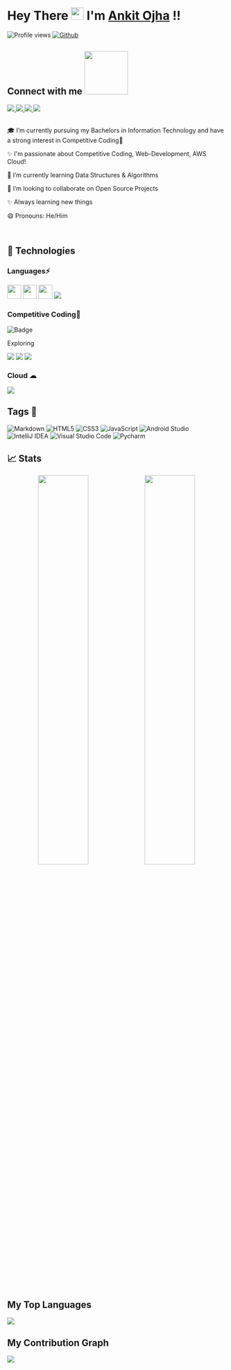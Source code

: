#  Hey There <img src="https://github.com/TheDudeThatCode/TheDudeThatCode/blob/master/Assets/Hi.gif" width="29px"> I'm [Ankit Ojha](https://www.linkedin.com/in/ankitojha07) !!

![Profile views](https://visitor-badge.glitch.me/badge?page_id=ankitojha07.ankitojha07)
[![Github](https://img.shields.io/github/followers/ankitojha07?label=Follow&style=social)](https://github.com/ankitojha7)

<h2>
    Connect with me <img src='https://raw.githubusercontent.com/ShahriarShafin/ShahriarShafin/main/Assets/handshake.gif' width="100px">
</h2>
<a href="https://www.linkedin.com/in/ankitojha07">
  <img src="https://img.shields.io/badge/LinkedIn-0077B5?style=for-the-badge&logo=linkedin&logoColor=white" /> 
 </a> 
<a href="mailto:ankitojha1409@gmail.com">
  <img src="https://img.shields.io/badge/Gmail-D14836?style=for-the-badge&logo=gmail&logoColor=white"   />
</a>
<a href="https://twitter.com/ankit_ojha07">
  <img src="https://img.shields.io/badge/Twitter-1DA1F2?style=for-the-badge&logo=twitter&logoColor=white"   />
</a>
<a href="https://instagram.com/ankit_ojha07">
  <img src="https://img.shields.io/badge/Instagram-EC7063?style=for-the-badge&logo=instagram&logoColor=white"   />
</a>
<!-- <a href="https://...medium.com/">
  <img src="https://img.shields.io/badge/Medium-%23000000.svg?style=for-the-badge&logo=Medium&logoColor=white" />
</a> -->
<br> <br>

🎓 I’m currently pursuing my Bachelors in Information Technology and have a strong interest in Competitive Coding💙 <br />

✨ I'm passionate about Competitive Coding, Web-Development, AWS Cloud! <br/>

🌱 I’m currently learning Data Structures & Algorithms  <br />

👯 I’m looking to collaborate on Open Source Projects <br />

✨ Always learning new things <br />

😄 Pronouns: He/Him

<br/>

## 🚀 Technologies 

### Languages⚡
<img width ='32px' src ='https://raw.githubusercontent.com/rahulbanerjee26/githubAboutMeGenerator/main/icons/cpp.svg'> <img width ='32px' src ='https://raw.githubusercontent.com/rahulbanerjee26/githubAboutMeGenerator/main/icons/python.svg'> <img width ='32px' src ='https://raw.githubusercontent.com/rahulbanerjee26/githubAboutMeGenerator/main/icons/javascript.svg'>  <img src="https://img.shields.io/badge/Java-ED8B00?style=for-the-badge&logo=java&logoColor=white" /> 



### Competitive Coding💙 

<!-- https://cp-logo.vercel.app/codechef/ankitojha07 -->
![Badge](https://cp-logo.vercel.app/codechef/ankitojha07)



Exploring
<!-- <img src="https://img.shields.io/badge/Ansible-000000?style=for-the-badge&logo=ansible&logoColor=white" /> -->
<!-- <img src="https://img.shields.io/badge/Jenkins-D24939?style=for-the-badge&logo=Jenkins&logoColor=white" />  -->
<!-- <img src="https://img.shields.io/badge/Docker-2CA5E0?style=for-the-badge&logo=docker&logoColor=white">
<img src="https://img.shields.io/badge/kubernetes-326ce5.svg?&style=for-the-badge&logo=kubernetes&logoColor=white">   -->
<img src="https://img.shields.io/badge/Git-F05032?style=for-the-badge&logo=git&logoColor=white"> <img src="https://img.shields.io/badge/GitHub-100000?style=for-the-badge&logo=github&logoColor=white">  <img src="https://img.shields.io/badge/Linux-FCC624?style=for-the-badge&logo=linux&logoColor=black" />
<!-- <img src="https://img.shields.io/badge/terraform-%235835CC.svg?style=for-the-badge&logo=terraform&logoColor=white" />  -->

### Cloud ☁
<img src="https://img.shields.io/badge/Amazon_AWS-232F3E?style=for-the-badge&logo=amazon-aws&logoColor=white" /> 
<!-- <img src="https://img.shields.io/badge/microsoft%20azure-0089D6?style=for-the-badge&logo=microsoft-azure&logoColor=white" />  -->

<!--
## Global Certification 🎓

<img src="https://img.shields.io/badge/Red%20Hat-EE0000?style=for-the-badge&logo=redhat&logoColor=white"    /> <b>[RedHat Certified Specialist in Ansible Automation](https://rhtapps.redhat.com/verify?certId=210-076-055) </b> <br>
<img src="https://img.shields.io/badge/Red%20Hat-EE0000?style=for-the-badge&logo=redhat&logoColor=white"    /> <b>[RedHat Certified Specialist in Containers and Kubernetes](https://rhtapps.redhat.com/verify?certId=210-076-055) </b>
-->
## Tags 📌

![Markdown](https://img.shields.io/badge/markdown-%23000000.svg?style=for-the-badge&logo=markdown&logoColor=white)
![HTML5](https://img.shields.io/badge/html5-%23E34F26.svg?style=for-the-badge&logo=html5&logoColor=white)
![CSS3](https://img.shields.io/badge/css3-%231572B6.svg?style=for-the-badge&logo=css3&logoColor=white)
![JavaScript](https://img.shields.io/badge/javascript-%23323330.svg?style=for-the-badge&logo=javascript&logoColor=%23F7DF1E)
![Android Studio](https://img.shields.io/badge/Android%20Studio-3DDC84.svg?style=for-the-badge&logo=android-studio&logoColor=white)
![IntelliJ IDEA](https://img.shields.io/badge/IntelliJIDEA-000000.svg?style=for-the-badge&logo=intellij-idea&logoColor=white)
![Visual Studio Code](https://img.shields.io/badge/Visual%20Studio%20Code-0078d7.svg?style=for-the-badge&logo=visual-studio-code&logoColor=white)
![Pycharm](https://img.shields.io/badge/Pycharm-A8E847.svg?style=for-the-badge&logo=pycharm&logoColor=white)


## 📈 Stats
<p align="center">
	<img width="48%" src="https://github-readme-stats.vercel.app/api?username=ankitojha07&show_icons=true&theme=highcontrast" />
  <img width="48%" src="https://github-readme-streak-stats.herokuapp.com/?user=ankitojha07&theme=highcontrast" />
</p>

## My Top Languages
<img src="https://github-readme-stats.vercel.app/api/top-langs/?username=ankitojha07&theme=dark" />

## My Contribution Graph
<img src="https://activity-graph.herokuapp.com/graph?username=ankitojha07&theme=xcode" />
